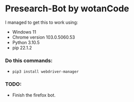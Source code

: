 # Presearch-Bot by wotanCode

I managed to get this to work using:
- Windows 11
- Chrome version 103.0.5060.53
- Python 3.10.5
- pip 22.1.2

### Do this commands:
- `pip3 install webdriver-manager`

### TODO:
- Finish the firefox bot.